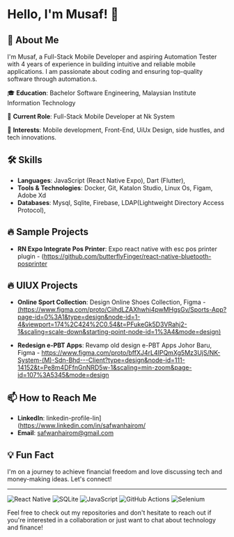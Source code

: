 # Hello, I'm Musaf! 👋

## 🚀 About Me
I'm Musaf, a Full-Stack Mobile Developer and aspiring Automation Tester with 4 years of experience in building intuitive and reliable mobile applications. I am passionate about coding and ensuring top-quality software through automation.s.

🎓 **Education**: Bachelor Software Engineering, Malaysian Institute Information Technology

💼 **Current Role**: Full-Stack Mobile Developer at Nk System 

🎯 **Interests**: Mobile development, Front-End, UiUx Design, side hustles, and tech innovations.

## 🛠 Skills
- **Languages**: JavaScript (React Native Expo), Dart (Flutter), 
- **Tools & Technologies**: Docker, Git, Katalon Studio, Linux Os, Figam, Adobe Xd
- **Databases**: Mysql, Sqlite, Firebase, LDAP(Lightweight Directory Access Protocol),

## 🔥 Sample Projects
- **RN Expo Integrate Pos Printer**: Expo react native with esc pos printer plugin - (https://github.com/butterflyFinger/react-native-bluetooth-posprinter

## 🔥 UIUX Projects
- **Online Sport Collection**: Design Online Shoes Collection, Figma - [(https://www.figma.com/proto/CiihdLZAXhwhi4pwMHgsGv/Sports-App?page-id=0%3A1&type=design&node-id=1-4&viewport=174%2C424%2C0.54&t=PFukeGk5D3VRahj2-1&scaling=scale-down&starting-point-node-id=1%3A4&mode=design)](https://www.figma.com/proto/CiihdLZAXhwhi4pwMHgsGv/Sports-App?page-id=0%3A1&type=design&node-id=1-4&viewport=174%2C424%2C0.54&t=CN5rVRWQxe0xVgjt-1&scaling=scale-down&starting-point-node-id=1%3A4&mode=design)
  
- **Redesign e-PBT Apps**: Revamp old design e-PBT Apps Johor Baru, Figma - https://www.figma.com/proto/bffXJ4rL4IPQmXg5Mz3UjS/NK-System-(M)-Sdn-Bhd---Client?type=design&node-id=111-14152&t=Pe8m4DFfnGnNRD5w-1&scaling=min-zoom&page-id=107%3A5345&mode=design

## 📫 How to Reach Me
- **LinkedIn**: linkedin-profile-lin](https://www.linkedin.com/in/safwanhairom/
- **Email**: safwanhairom@gmail.com

## 💡 Fun Fact
I'm on a journey to achieve financial freedom and love discussing tech and money-making ideas. Let's connect!

---

![React Native](https://img.shields.io/badge/React_Native-61DAFB?style=for-the-badge&logo=react&logoColor=white)
![SQLite](https://img.shields.io/badge/SQLite-003B57?style=for-the-badge&logo=sqlite&logoColor=white)
![JavaScript](https://img.shields.io/badge/JavaScript-F7DF1E?style=for-the-badge&logo=javascript&logoColor=black)
![GitHub Actions](https://img.shields.io/badge/GitHub_Actions-2088FF?style=for-the-badge&logo=github-actions&logoColor=white)
![Selenium](https://img.shields.io/badge/Selenium-43B02A?style=for-the-badge&logo=selenium&logoColor=white)


Feel free to check out my repositories and don't hesitate to reach out if you're interested in a collaboration or just want to chat about technology and finance!


